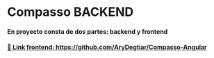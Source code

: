 <h1>Compasso BACKEND</h1>
<h4>En proyecto consta de dos partes: backend y frontend</h4>
<h4><a href="https://github.com/AryDegtiar/Compasso-Angular" target=_blank> 📂 Link frontend: https://github.com/AryDegtiar/Compasso-Angular <a><h4>
<br>
